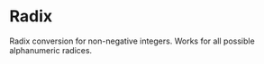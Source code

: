Radix
=====

Radix conversion for non-negative integers. Works for all possible alphanumeric radices.
